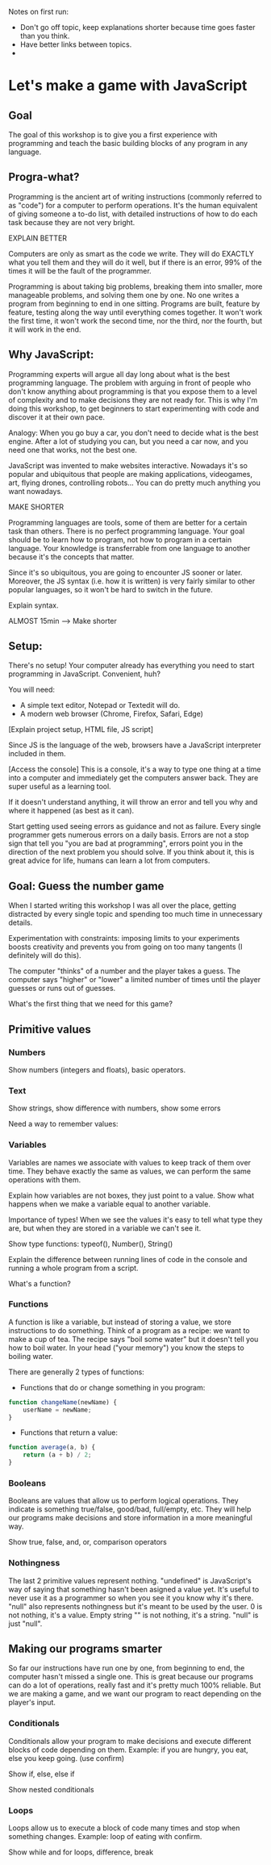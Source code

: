 Notes on first run:

- Don't go off topic, keep explanations shorter because time goes faster than you think.
- Have better links between topics.
- 


# Let's make a game with JavaScript

## Goal

The goal of this workshop is to give you a first experience with programming and teach the basic building blocks of any program in any language.

## Progra-what?
Programming is the ancient art of writing instructions (commonly referred to as "code") for a computer to perform operations. It's the human equivalent of giving someone a to-do list, with detailed instructions of how to do each task because they are not very bright. 

EXPLAIN BETTER

Computers are only as smart as the code we write. They will do EXACTLY what you tell them and they will do it well, but if there is an error, 99% of the times it will be the fault of the programmer.

Programming is about taking big problems, breaking them into smaller, more manageable problems, and solving them one by one. No one writes a program from beginning to end in one sitting. Programs are built, feature by feature, testing along the way until everything comes together. It won't work the first time, it won't work the second time, nor the third, nor the fourth, but it will work in the end.


## Why JavaScript:
Programming experts will argue all day long about what is the best programming language. The problem with arguing in front of people who don't know anything about programming is that you expose them to a level of complexity and to make decisions they are not ready for. This is why I'm doing this workshop, to get beginners to start experimenting with code and discover it at their own pace.

Analogy: When you go buy a car, you don't need to decide what is the best engine. After a lot of studying you can, but you need a car now, and you need one that works, not the best one.

JavaScript was invented to make websites interactive. Nowadays it's so popular and ubiquitous that people are making applications, videogames, art, flying drones, controlling robots... You can do pretty much anything you want nowadays.

MAKE SHORTER

Programming languages are tools, some of them are better for a certain task than others. There is no perfect programming language. Your goal should be to learn how to program, not how to program in a certain language. Your knowledge is transferrable from one language to another because it's the concepts that matter.

Since it's so ubiquitous, you are going to encounter JS sooner or later. Moreover, the JS syntax (i.e. how it is written) is very fairly similar to other popular languages, so it won't be hard to switch in the future.

Explain syntax.

ALMOST 15min --> Make shorter

## Setup:
There's no setup! Your computer already has everything you need to start programming in JavaScript. Convenient, huh?

You will need: 

- A simple text editor, Notepad or Textedit will do.
- A modern web browser (Chrome, Firefox, Safari, Edge)

[Explain project setup, HTML file, JS script]

Since JS is the language of the web, browsers have a JavaScript interpreter included in them.

[Access the console]
This is a console, it's a way to type one thing at a time into a computer and immediately get the computers answer back. They are super useful as a learning tool.

If it doesn't understand anything, it will throw an error and tell you why and where it happened (as best as it can).

Start getting used seeing errors as guidance and not as failure. Every single programmer gets numerous errors on a daily basis. Errors are not a stop sign that tell you "you are bad at programming", errors point you in the direction of the next problem you should solve. If you think about it, this is great advice for life, humans can learn a lot from computers.

## Goal: Guess the number game
When I started writing this workshop I was all over the place, getting distracted by every single topic and spending too much time in unnecessary details.

Experimentation with constraints: imposing limits to your experiments boosts creativity and prevents you from going on too many tangents (I definitely will do this).

The computer "thinks" of a number and the player takes a guess. The computer says "higher" or "lower" a limited number of times until the player guesses or runs out of guesses.

What's the first thing that we need for this game?

## Primitive values

### Numbers

Show numbers (integers and floats), basic operators.

### Text

Show strings, show difference with numbers, show some errors

Need a way to remember values:

### Variables

Variables are names we associate with values to keep track of them over time. They behave exactly the same as values, we can perform the same operations with them.

Explain how variables are not boxes, they just point to a value. Show what happens when we make a variable equal to another variable.

Importance of types! When we see the values it's easy to tell what type they are, but when they are stored in a variable we can't see it. 

Show type functions: typeof(), Number(), String()

Explain the difference between running lines of code in the console and running a whole program from a script.

What's a function?

### Functions

A function is like a variable, but instead of storing a value, we store instructions to do something. Think of a program as a recipe: we want to make a cup of tea. The recipe says "boil some water" but it doesn't tell you how to boil water. In your head ("your memory") you know the steps to boiling water.

There are generally 2 types of functions:
- Functions that do or change something in you program:
```javascript
function changeName(newName) {
    userName = newName;
}
```
- Functions that return a value:
```javascript
function average(a, b) {
    return (a + b) / 2;
}
```

### Booleans
Booleans are values that allow us to perform logical operations. They indicate is something true/false, good/bad, full/empty, etc. They will help our programs make decisions and store information in a more meaningful way.

Show true, false, and, or, comparison operators

### Nothingness
The last 2 primitive values represent nothing. "undefined" is JavaScript's way of saying that something hasn't been asigned a value yet. It's useful to never use it as a programmer so when you see it you know why it's there. "null" also represents nothingness but it's meant to be used by the user. 0 is not nothing, it's a value. Empty string "" is not nothing, it's a string. "null" is just "null".

## Making our programs smarter

So far our instructions have run one by one, from beginning to end, the computer hasn't missed a single one. This is great because our programs can do a lot of operations, really fast and it's pretty much 100% reliable. But we are making a game, and we want our program to react depending on the player's input.

### Conditionals

Conditionals allow your program to make decisions and execute different blocks of code depending on them. Example: if you are hungry, you eat, else you keep going. (use confirm)

Show if, else, else if

Show nested conditionals

### Loops

Loops allow us to execute a block of code many times and stop when something changes. Example: loop of eating with confirm.

Show while and for loops, difference, break





